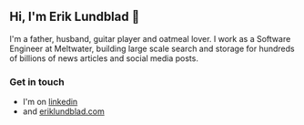 ## Hi, I'm Erik Lundblad 👋
I'm a father, husband, guitar player and oatmeal lover. I work as a Software Engineer at Meltwater, building large scale search and storage for hundreds of billions of news articles and social media posts.

### Get in touch
- I'm on [linkedin](https://linkedin.com/eriklundblad)
- and [eriklundblad.com](https://www.eriklundblad.com)
